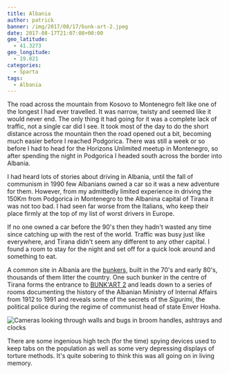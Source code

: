 ```yaml
---
title: Albania
author: patrick
banner: /img/2017/08/17/bunk-art-2.jpeg
date: 2017-08-17T21:07:08+00:00
geo_latitude:
  - 41.3273
geo_longitude:
  - 19.821
categories:
  - Sparta
tags:
  - Albania
---
```


The road across the mountain from Kosovo to Montenegro felt like one of the longest I had ever travelled. It was narrow, twisty and seemed like it would never end. The only thing it had going for it was a complete lack of traffic, not a single car did I see. It took most of the day to do the short distance across the mountain then the road opened out a bit, becoming much easier before I reached Podgorica. There was still a week or so before I had to head for the Horizons Unlimited meetup in Montenegro, so after spending the night in Podgorica I headed south across the border into Albania.

<!--more-->

I had heard lots of stories about driving in Albania, until the fall of communism in 1990 few Albanians owned a car so it was a new adventure for them. However, from my admittedly limited experience in driving the 150Km from Podgorica in Montenegro to the Albanina capital of Tirana it was not too bad. I had seen far worse from the Italians, who keep their place firmly at the top of my list of worst drivers in Europe.

If no one owned a car before the 90's then they hadn't wasted any time since catching up with the rest of the world. Traffic was busy just like everywhere, and Tirana didn't seem any different to any other capital. I found a room to stay for the night and set off for a quick look around and something to eat.

A common site in Albania are the [bunkers](https://en.wikipedia.org/wiki/Bunkers_in_Albania), built in the 70's and early 80's, thousands of them litter the country. One such bunker in the centre of Tirana forms the entrance to [BUNK'ART 2](http://bunkart.al/2/home) and leads down to a series of rooms documenting the history of the Albanian Ministry of Internal Affairs from 1912 to 1991 and reveals some of the secrets of the *Sigurimi*, the political police during the regime of communist head of state Enver Hoxha.

![Cameras looking through walls and bugs in broom handles, ashtrays and clocks](/img/2017/08/17/bunkart-exhibits-albania.jpeg)

There are some ingenious high tech (for the time) spying devices used to keep tabs on the population as well as some very depressing displays of torture methods. It's quite sobering to think this was all going on in living memory.
